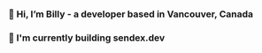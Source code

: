 ### 👋 Hi, I’m Billy - a developer based in Vancouver, Canada

### 🚧 I'm currently building sendex.dev
